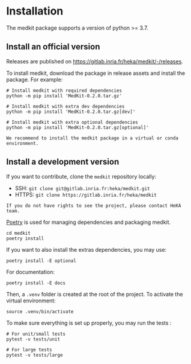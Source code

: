 # Installation

The medkit package supports a version of python >= 3.7.

## Install an official version

Releases are published on <https://gitlab.inria.fr/heka/medkit/-/releases>.

To install medkit, download the package in release assets and install the package.
For example:

```
# Install medkit with required dependencies
python -m pip install 'MedKit-0.2.0.tar.gz'

# Install medkit with extra dev dependencies
python -m pip install 'MedKit-0.2.0.tar.gz[dev]'

# Install medkit with extra optional dependencies
python -m pip install 'MedKit-0.2.0.tar.gz[optional]'
```

```{note}
We recommend to install the medkit package in a virtual or conda environment.
```

## Install a development version

If you want to contribute, clone the `medkit` repository locally:
  - SSH: `git clone git@gitlab.inria.fr:heka/medkit.git`
  - HTTPS: `git clone https://gitlab.inria.fr/heka/medkit`

```{note}
If you do not have rights to see the project, please contact HeKA team.
```
[Poetry](https://python-poetry.org) is used for managing dependencies and
packaging medkit.

```shell
cd medkit
poetry install
```

If you want to also install the extras dependencies, you may use:
```shell
poetry install -E optional
```

For documentation:
```shell
poetry install -E docs
```

Then, a `.venv` folder is created at the root of the project. To activate the
virtual environment:
```shell
source .venv/bin/activate
```

To make sure everything is set up properly, you may run the tests :

```
# For unit/small tests
pytest -v tests/unit

# For large tests
pytest -v tests/large
```
